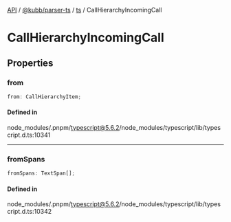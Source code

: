 [API](../../../../../packages.md) / [@kubb/parser-ts](../../../index.md) / [ts](../index.md) / CallHierarchyIncomingCall

# CallHierarchyIncomingCall

## Properties

### from

```ts
from: CallHierarchyItem;
```

#### Defined in

node\_modules/.pnpm/typescript@5.6.2/node\_modules/typescript/lib/typescript.d.ts:10341

***

### fromSpans

```ts
fromSpans: TextSpan[];
```

#### Defined in

node\_modules/.pnpm/typescript@5.6.2/node\_modules/typescript/lib/typescript.d.ts:10342
